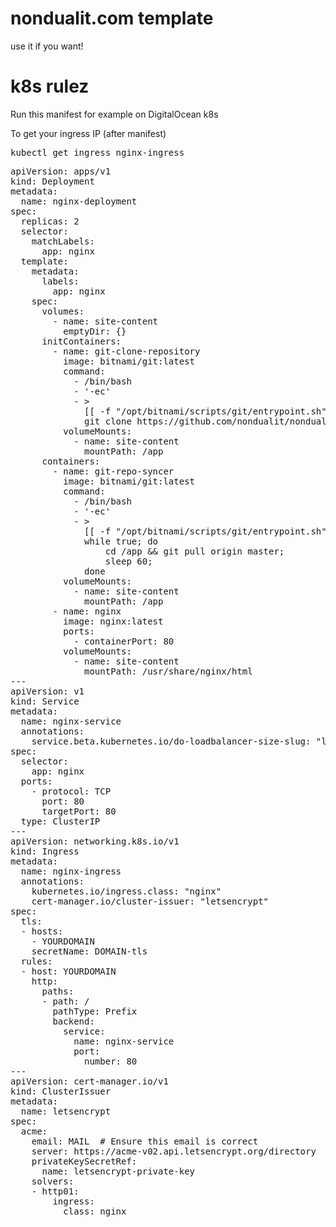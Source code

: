 # nondualit.com template
use it if you want!

# k8s rulez

Run this manifest for example on DigitalOcean k8s 

To get your ingress IP (after manifest)
<pre>kubectl get ingress nginx-ingress</pre>

<pre>
apiVersion: apps/v1
kind: Deployment
metadata:
  name: nginx-deployment
spec:
  replicas: 2
  selector:
    matchLabels:
      app: nginx
  template:
    metadata:
      labels:
        app: nginx
    spec:
      volumes:
        - name: site-content
          emptyDir: {}
      initContainers:
        - name: git-clone-repository
          image: bitnami/git:latest
          command:
            - /bin/bash
            - '-ec'
            - >
              [[ -f "/opt/bitnami/scripts/git/entrypoint.sh" ]] && source "/opt/bitnami/scripts/git/entrypoint.sh";
              git clone https://github.com/nondualit/nondualit.com.git --branch master /app
          volumeMounts:
            - name: site-content
              mountPath: /app
      containers:
        - name: git-repo-syncer
          image: bitnami/git:latest
          command:
            - /bin/bash
            - '-ec'
            - >
              [[ -f "/opt/bitnami/scripts/git/entrypoint.sh" ]] && source "/opt/bitnami/scripts/git/entrypoint.sh";
              while true; do
                  cd /app && git pull origin master;
                  sleep 60;
              done
          volumeMounts:
            - name: site-content
              mountPath: /app
        - name: nginx
          image: nginx:latest
          ports:
            - containerPort: 80
          volumeMounts:
            - name: site-content
              mountPath: /usr/share/nginx/html
---
apiVersion: v1
kind: Service
metadata:
  name: nginx-service
  annotations:
    service.beta.kubernetes.io/do-loadbalancer-size-slug: "lb-small"
spec:
  selector:
    app: nginx
  ports:
    - protocol: TCP
      port: 80
      targetPort: 80
  type: ClusterIP
---
apiVersion: networking.k8s.io/v1
kind: Ingress
metadata:
  name: nginx-ingress
  annotations:
    kubernetes.io/ingress.class: "nginx"
    cert-manager.io/cluster-issuer: "letsencrypt"
spec:
  tls:
  - hosts:
    - YOURDOMAIN
    secretName: DOMAIN-tls
  rules:
  - host: YOURDOMAIN
    http:
      paths:
      - path: /
        pathType: Prefix
        backend:
          service:
            name: nginx-service
            port:
              number: 80
---
apiVersion: cert-manager.io/v1
kind: ClusterIssuer
metadata:
  name: letsencrypt
spec:
  acme:
    email: MAIL  # Ensure this email is correct
    server: https://acme-v02.api.letsencrypt.org/directory
    privateKeySecretRef:
      name: letsencrypt-private-key
    solvers:
    - http01:
        ingress:
          class: nginx
 </pre>
